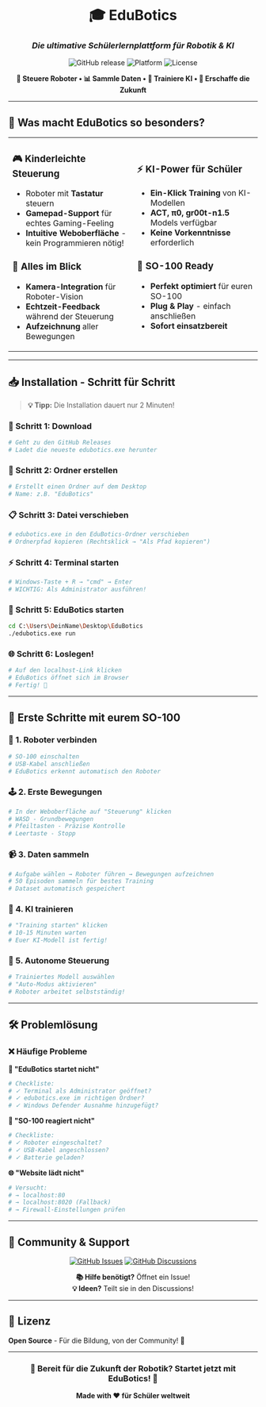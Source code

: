 <div align="center">

# 🎓 **EduBotics** 
### *Die ultimative Schülerlernplattform für Robotik & KI*

![GitHub release](https://img.shields.io/github/v/release/SvenDanilBorodun/EduBotics?style=for-the-badge&color=brightgreen)
![Platform](https://img.shields.io/badge/Platform-Windows%20%7C%20macOS%20%7C%20Linux-blue?style=for-the-badge)
![License](https://img.shields.io/badge/License-Open%20Source-orange?style=for-the-badge)

**🚀 Steuere Roboter • 📊 Sammle Daten • 🧠 Trainiere KI • 🤖 Erschaffe die Zukunft**

---

</div>

## 🌟 **Was macht EduBotics so besonders?**

<table>
<tr>
<td width="50%">

### 🎮 **Kinderleichte Steuerung**
- Roboter mit **Tastatur** steuern
- **Gamepad-Support** für echtes Gaming-Feeling  
- **Intuitive Weboberfläche** - kein Programmieren nötig!

### 📸 **Alles im Blick**
- **Kamera-Integration** für Roboter-Vision
- **Echtzeit-Feedback** während der Steuerung
- **Aufzeichnung** aller Bewegungen

</td>
<td width="50%">

### ⚡ **KI-Power für Schüler**
- **Ein-Klick Training** von KI-Modellen
- **ACT, π0, gr00t-n1.5** Models verfügbar
- **Keine Vorkenntnisse** erforderlich

### 🤖 **SO-100 Ready**
- **Perfekt optimiert** für euren SO-100
- **Plug & Play** - einfach anschließen
- **Sofort einsatzbereit**

</td>
</tr>
</table>

---

## 📥 **Installation - Schritt für Schritt**

> **💡 Tipp:** Die Installation dauert nur 2 Minuten!

### **🔽 Schritt 1: Download**
```bash
# Geht zu den GitHub Releases
# Ladet die neueste edubotics.exe herunter
```

### **📁 Schritt 2: Ordner erstellen**
```bash
# Erstellt einen Ordner auf dem Desktop
# Name: z.B. "EduBotics"
```

### **📋 Schritt 3: Datei verschieben**
```bash
# edubotics.exe in den EduBotics-Ordner verschieben
# Ordnerpfad kopieren (Rechtsklick → "Als Pfad kopieren")
```

### **⚡ Schritt 4: Terminal starten**
```bash
# Windows-Taste + R → "cmd" → Enter
# WICHTIG: Als Administrator ausführen!
```

### **🚀 Schritt 5: EduBotics starten**
```bash
cd C:\Users\DeinName\Desktop\EduBotics
./edubotics.exe run
```

### **🌐 Schritt 6: Loslegen!**
```bash
# Auf den localhost-Link klicken
# EduBotics öffnet sich im Browser
# Fertig! 🎉
```

---

## 🎯 **Erste Schritte mit eurem SO-100**

### **🔌 1. Roboter verbinden**
```bash
# SO-100 einschalten
# USB-Kabel anschließen  
# EduBotics erkennt automatisch den Roboter
```

### **🕹️ 2. Erste Bewegungen**
```bash
# In der Weboberfläche auf "Steuerung" klicken
# WASD - Grundbewegungen
# Pfeiltasten - Präzise Kontrolle  
# Leertaste - Stopp
```

### **📹 3. Daten sammeln**
```bash
# Aufgabe wählen → Roboter führen → Bewegungen aufzeichnen
# 50 Episoden sammeln für bestes Training
# Dataset automatisch gespeichert
```

### **🧠 4. KI trainieren**
```bash
# "Training starten" klicken
# 10-15 Minuten warten
# Euer KI-Modell ist fertig!
```

### **🤖 5. Autonome Steuerung**
```bash
# Trainiertes Modell auswählen
# "Auto-Modus aktivieren"
# Roboter arbeitet selbstständig!
```

---

## 🛠️ **Problemlösung**

### **❌ Häufige Probleme**

**🚫 "EduBotics startet nicht"**
```bash
# Checkliste:
# ✓ Terminal als Administrator geöffnet?
# ✓ edubotics.exe im richtigen Ordner?
# ✓ Windows Defender Ausnahme hinzugefügt?
```

**🔌 "SO-100 reagiert nicht"**
```bash
# Checkliste:
# ✓ Roboter eingeschaltet?
# ✓ USB-Kabel angeschlossen?
# ✓ Batterie geladen?
```

**🌐 "Website lädt nicht"**
```bash
# Versucht:
# → localhost:80
# → localhost:8020 (Fallback)
# → Firewall-Einstellungen prüfen
```

---

## 🚀 **Community & Support**

<div align="center">

[![GitHub Issues](https://img.shields.io/badge/GitHub-Issues-red?style=for-the-badge&logo=github)](https://github.com/SvenDanilBorodun/EduBotics/issues)
[![GitHub Discussions](https://img.shields.io/badge/GitHub-Discussions-181717?style=for-the-badge&logo=github)](https://github.com/SvenDanilBorodun/EduBotics/discussions)

**📚 Hilfe benötigt?** Öffnet ein Issue!  
**💡 Ideen?** Teilt sie in den Discussions!

</div>

---

## 📜 **Lizenz**

**Open Source** - Für die Bildung, von der Community! 📖

---

<div align="center">

### **🎊 Bereit für die Zukunft der Robotik? Startet jetzt mit EduBotics! 🎊**

**Made with ❤️ für Schüler weltweit**

</div>
